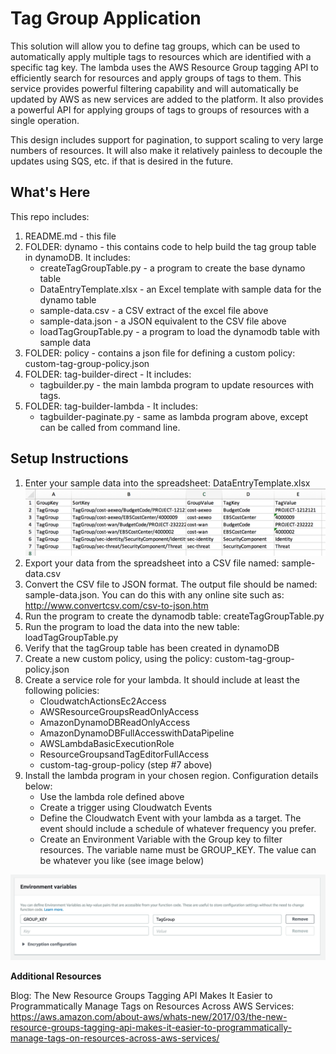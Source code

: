 Tag Group Application
==================================================

This solution will allow you to define tag groups, which can be used to automatically apply multiple tags to resources which are identified with a specific tag key.  The lambda uses the AWS Resource Group tagging API to efficiently search for resources and apply groups of tags to them.  This service provides powerful filtering capability and will automatically be updated by AWS as new services are added to the platform.   It also provides a powerful API for applying groups of tags to groups of resources with a single operation.

This design includes support for pagination, to support scaling to very large numbers of resources.  It will also make it relatively painless to decouple the updates using SQS, etc. if that is desired in the future.

What's Here
-----------

This repo includes:

1. README.md - this file
2. FOLDER: dynamo - this contains code to help build the tag group table in dynamoDB.  It includes:
    *   createTagGroupTable.py - a program to create the base dynamo table
    *   DataEntryTemplate.xlsx - an Excel template with sample data for the dynamo table
    *   sample-data.csv - a CSV extract of the excel file above
    *   sample-data.json - a JSON equivalent to the CSV file above
    *   loadTagGroupTable.py - a program to load the dynamodb table with sample data
3. FOLDER: policy - contains a json file for defining a custom policy:  custom-tag-group-policy.json
4. FOLDER: tag-builder-direct  - It includes:
    *   tagbuilder.py - the main lambda program to update resources with tags.  
5. FOLDER: tag-builder-lambda - It includes:
    *   tagbuilder-paginate.py - same as lambda program above, except can be called from command line.

Setup Instructions
------------------

1. Enter your sample data into the spreadsheet: DataEntryTemplate.xlsx
![Data Entry Template](https://github.com/rjgleave/aws-tag-groups/blob/master/data-entry-template.png)
2. Export your data from the spreadsheet into a CSV file named: sample-data.csv
3. Convert the CSV file to JSON format.  The output file should be named: sample-data.json. You can do this with any online site such as:  http://www.convertcsv.com/csv-to-json.htm
4. Run the program to create the dynamodb table: createTagGroupTable.py
5. Run the program to load the data into the new table:  loadTagGroupTable.py
6. Verify that the tagGroup table has been created in dynamoDB
7. Create a new custom policy, using the policy: custom-tag-group-policy.json 
8. Create a service role for your lambda.   It should include at least the following policies:
    * CloudwatchActionsEc2Access
    * AWSResourceGroupsReadOnlyAccess
    * AmazonDynamoDBReadOnlyAccess
    * AmazonDynamoDBFullAccesswithDataPipeline
    * AWSLambdaBasicExecutionRole
    * ResourceGroupsandTagEditorFullAccess
    * custom-tag-group-policy (step #7 above)
9. Install the lambda program in your chosen region. Configuration details below:
    * Use the lambda role defined above
    * Create a trigger using Cloudwatch Events
    * Define the Cloudwatch Event with your lambda as a target.  The event should include a schedule of whatever frequency you prefer.
    * Create an Environment Variable with the Group key to filter resources.   The variable name must be GROUP_KEY.   The value can be whatever you like (see image below)


![Environment Variable](https://github.com/rjgleave/aws-tag-groups/blob/master/group-key-environment-variable.png)

__Additional Resources__

Blog: The New Resource Groups Tagging API Makes It Easier to Programmatically Manage Tags on Resources Across AWS Services:
https://aws.amazon.com/about-aws/whats-new/2017/03/the-new-resource-groups-tagging-api-makes-it-easier-to-programmatically-manage-tags-on-resources-across-aws-services/
